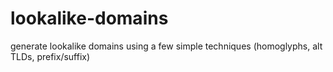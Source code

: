 # lookalike-domains
generate lookalike domains using a few simple techniques (homoglyphs, alt TLDs, prefix/suffix)
